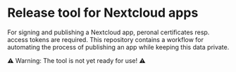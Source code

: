 # Release tool for Nextcloud apps

For signing and publishing a Nextcloud app, peronal certificates resp. access tokens are required.
This repository contains a workflow for automating the process of publishing an app while keeping this data private.

⚠️ Warning: The tool is not yet ready for use! ⚠️
